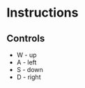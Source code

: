 <h1> Instructions </h2>
<p>
   <h2> Controls </h2>
   <ul>
    <li> W - up </li>
    <li> A - left </li>
    <li> S - down </li>
    <li> D - right </li>
  </ul>
